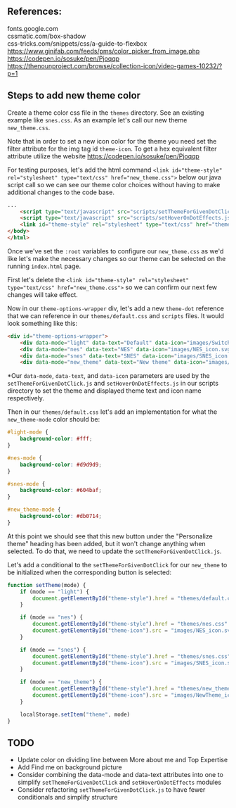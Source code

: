 
## References:
fonts.google.com  
cssmatic.com/box-shadow  
css-tricks.com/snippets/css/a-guide-to-flexbox  
https://www.ginifab.com/feeds/pms/color_picker_from_image.php
https://codepen.io/sosuke/pen/Pjoqqp  
https://thenounproject.com/browse/collection-icon/video-games-10232/?p=1  

## Steps to add new theme color
Create a theme color css file in the `themes` directory. See an existing example like `snes.css`. As an example let's call our new theme `new_theme.css`.

Note that in order to set a new icon color for the theme you need set the filter attribute for the img tag id `theme-icon`. To get a hex equivalent filter attribute utilize the website https://codepen.io/sosuke/pen/Pjoqqp

For testing purposes, let's add the html command `<link id="theme-style" rel="stylesheet" type="text/css" href="new_theme.css">` below our java script call so we can see our theme color choices without having to make additional changes to the code base.

```html
...
    <script type="text/javascript" src="scripts/setThemeForGivenDotClick.js"></script>
    <script type="text/javascript" src="scripts/setHoverOnDotEffects.js"></script>
    <link id="theme-style" rel="stylesheet" type="text/css" href="themes/new_theme.css">
</body>
</html>

```

Once we've set the `:root` variables to configure our `new_theme.css` as we'd like let's make the necessary changes so our theme can be selected on the running `index.html` page.

First let's delete the `<link id="theme-style" rel="stylesheet" type="text/css" href="new_theme.css">` so we can confirm our next few changes will take effect.

Now in our `theme-options-wrapper` div, let's add a new `theme-dot` reference that we can reference in our `themes/default.css` and `scripts` files. It would look something like this:

```html
<div id="theme-options-wrapper">
	<div data-mode="light" data-text="Default" data-icon="images/Switch_icon.svg" id="light-mode" class="theme-dot"></div>
    <div data-mode="nes" data-text="NES" data-icon="images/NES_icon.svg" id="nes-mode" class="theme-dot"></div>
    <div data-mode="snes" data-text="SNES" data-icon="images/SNES_icon.svg" id="snes-mode" class="theme-dot"></div>
    <div data-mode="new_theme" data-text="New theme" data-icon="images/NewTheme_icon.svg" id="new_theme-mode" class="theme-dot"></div>
```
*Our `data-mode`, `data-text`, and `data-icon` parameters are used by the `setThemeForGivenDotClick.js` and `setHoverOnDotEffects.js` in our scripts directory to set the theme and displayed theme text and icon name respectively.

Then in our `themes/default.css` let's add an implementation for what the `new_theme-mode` color should be:

```css
#light-mode {
    background-color: #fff;
}

#nes-mode {
    background-color: #d9d9d9;
}

#snes-mode {
    background-color: #604baf;
}

#new_theme-mode {
    background-color: #db0714;
}
```

At this point we should see that this new button under the "Personalize theme" heading has been added, but it won't change anything when selected. To do that, we need to update the `setThemeForGivenDotClick.js`.

Let's add a conditional to the `setThemeForGivenDotClick` for our `new_theme` to be initialized when the corresponding button is selected:

```javascript
function setTheme(mode) {
    if (mode == "light") {
        document.getElementById("theme-style").href = "themes/default.css"
    }

    if (mode == "nes") {
        document.getElementById("theme-style").href = "themes/nes.css"
        document.getElementById("theme-icon").src = "images/NES_icon.svg"
    }

    if (mode == "snes") {
        document.getElementById("theme-style").href = "themes/snes.css"
        document.getElementById("theme-icon").src = "images/SNES_icon.svg"
    }

    if (mode == "new_theme") {
        document.getElementById("theme-style").href = "themes/new_theme.css"
        document.getElementById("theme-icon").src = "images/NewTheme_icon.svg"
    }

    localStorage.setItem("theme", mode)
}
```

## TODO
- Update color on dividing line between More about me and Top Expertise
- Add Find me on background picture
- Consider combining the data-mode and data-text attributes into one to simplify `setThemeForGivenDotClick` and `setHoverOnDotEffects` modules
- Consider refactoring `setThemeForGivenDotClick.js` to have fewer conditionals and simplify structure

